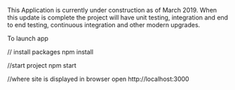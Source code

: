 This Application is currently under construction as of March 2019. When this update is complete the project will have unit testing, integration and end to end testing, continuous integration and other modern upgrades.

To launch app

// install packages
npm install

//start project
npm start

//where site is displayed in browser
open http://localhost:3000
